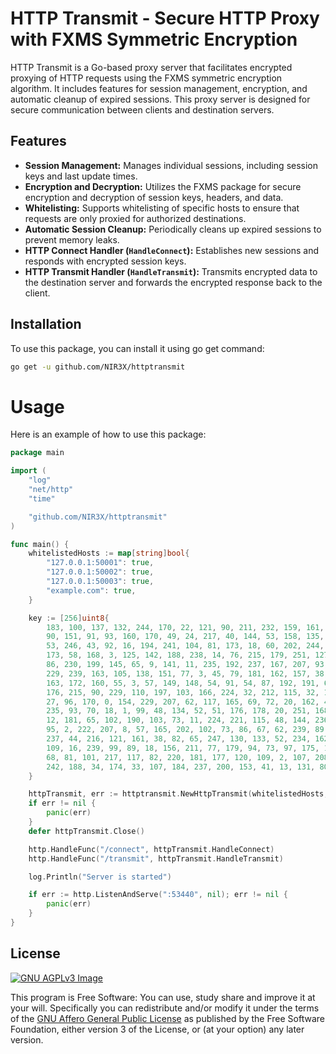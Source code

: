 # HTTP Transmit - Secure HTTP Proxy with FXMS Symmetric Encryption

HTTP Transmit is a Go-based proxy server that facilitates encrypted proxying of HTTP requests using the FXMS symmetric encryption algorithm. It includes features for session management, encryption, and automatic cleanup of expired sessions. This proxy server is designed for secure communication between clients and destination servers.

## Features

* **Session Management:** Manages individual sessions, including session keys and last update times.
* **Encryption and Decryption:** Utilizes the FXMS package for secure encryption and decryption of session keys, headers, and data.
* **Whitelisting:** Supports whitelisting of specific hosts to ensure that requests are only proxied for authorized destinations.
* **Automatic Session Cleanup:** Periodically cleans up expired sessions to prevent memory leaks.
* **HTTP Connect Handler (`HandleConnect`):** Establishes new sessions and responds with encrypted session keys.
* **HTTP Transmit Handler (`HandleTransmit`):** Transmits encrypted data to the destination server and forwards the encrypted response back to the client.

## Installation

To use this package, you can install it using go get command:

```bash
go get -u github.com/NIR3X/httptransmit
```

# Usage

Here is an example of how to use this package:

```go
package main

import (
	"log"
	"net/http"
	"time"

	"github.com/NIR3X/httptransmit"
)

func main() {
	whitelistedHosts := map[string]bool{
		"127.0.0.1:50001": true,
		"127.0.0.1:50002": true,
		"127.0.0.1:50003": true,
		"example.com": true,
	}

	key := [256]uint8{
		183, 100, 137, 132, 244, 170, 22, 121, 90, 211, 232, 159, 161, 191, 191, 204,
		90, 151, 91, 93, 160, 170, 49, 24, 217, 40, 144, 53, 158, 135, 18, 155,
		53, 246, 43, 92, 16, 194, 241, 104, 81, 173, 18, 60, 202, 244, 194, 252,
		173, 58, 168, 3, 125, 142, 188, 238, 14, 76, 215, 179, 251, 127, 129, 129,
		86, 230, 199, 145, 65, 9, 141, 11, 235, 192, 237, 167, 207, 93, 234, 98,
		229, 239, 163, 105, 138, 151, 77, 3, 45, 79, 181, 162, 157, 38, 176, 7,
		163, 172, 160, 55, 3, 57, 149, 148, 54, 91, 54, 87, 192, 191, 62, 100,
		176, 215, 90, 229, 110, 197, 103, 166, 224, 32, 212, 115, 32, 189, 128, 1,
		27, 96, 170, 0, 154, 229, 207, 62, 117, 165, 69, 72, 20, 162, 41, 76,
		235, 93, 70, 18, 1, 99, 48, 134, 52, 51, 176, 178, 20, 251, 168, 211,
		12, 181, 65, 102, 190, 103, 73, 11, 224, 221, 115, 48, 144, 236, 206, 171,
		95, 2, 222, 207, 8, 57, 165, 202, 102, 73, 86, 67, 62, 239, 89, 212,
		237, 44, 216, 121, 161, 38, 82, 65, 247, 130, 133, 52, 234, 162, 167, 191,
		109, 16, 239, 99, 89, 18, 156, 211, 77, 179, 94, 73, 97, 175, 1, 39,
		68, 81, 101, 217, 117, 82, 220, 181, 177, 120, 109, 2, 107, 208, 74, 228,
		242, 188, 34, 174, 33, 107, 184, 237, 200, 153, 41, 13, 131, 80, 234, 202,
	}

	httpTransmit, err := httptransmit.NewHttpTransmit(whitelistedHosts, key, 60 /* maxSessionTimeSecs */)
	if err != nil {
		panic(err)
	}
	defer httpTransmit.Close()

	http.HandleFunc("/connect", httpTransmit.HandleConnect)
	http.HandleFunc("/transmit", httpTransmit.HandleTransmit)

	log.Println("Server is started")

	if err := http.ListenAndServe(":53440", nil); err != nil {
		panic(err)
	}
}
```

## License

[![GNU AGPLv3 Image](https://www.gnu.org/graphics/agplv3-155x51.png)](https://www.gnu.org/licenses/agpl-3.0.html)

This program is Free Software: You can use, study share and improve it at your
will. Specifically you can redistribute and/or modify it under the terms of the
[GNU Affero General Public License](https://www.gnu.org/licenses/agpl-3.0.html) as
published by the Free Software Foundation, either version 3 of the License, or
(at your option) any later version.

